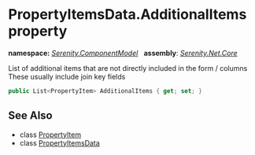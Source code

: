 # PropertyItemsData.AdditionalItems property
**namespace:** *[Serenity.ComponentModel](../../README.md#serenity.componentmodel-namespace)*   **assembly**: *[Serenity.Net.Core](../../README.md)*

List of additional items that are not directly included in the form / columns These usually include join key fields

```csharp
public List<PropertyItem> AdditionalItems { get; set; }
```

## See Also

* class [PropertyItem](../PropertyItem.md)
* class [PropertyItemsData](../PropertyItemsData.md)